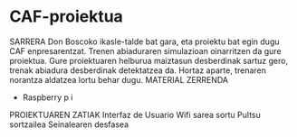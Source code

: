 # CAF-proiektua
SARRERA
Don Boscoko ikasle-talde bat gara, eta proiektu bat egin dugu CAF enpresarentzat. Trenen abiaduraren simulazioan oinarritzen da gure proiektua.  Gure proiektuaren helburua maiztasun desberdinak sartuz gero, trenak abiadura desberdinak detektatzea da. Hortaz aparte,  trenaren norantza aldatzea  lortu behar dugu.
MATERIAL ZERRENDA
- Raspberry p  i 

PROIEKTUAREN ZATIAK
Interfaz de Usuario
Wifi sarea  sortu
Pultsu  sortzailea
Seinalearen desfasea


